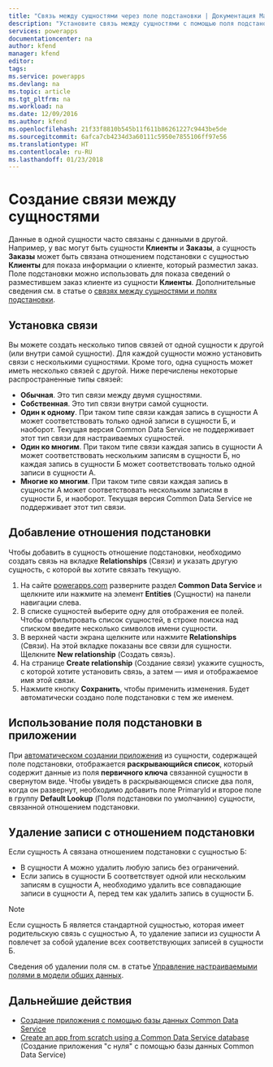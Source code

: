 ```yaml
---
title: "Связь между сущностями через поле подстановки | Документация Майкрософт"
description: "Установите связь между сущностями с помощью поля подстановки."
services: powerapps
documentationcenter: na
author: kfend
manager: kfend
editor: 
tags: 
ms.service: powerapps
ms.devlang: na
ms.topic: article
ms.tgt_pltfrm: na
ms.workload: na
ms.date: 12/09/2016
ms.author: kfend
ms.openlocfilehash: 21f33f8810b545b11f611b86261227c9443be5de
ms.sourcegitcommit: 6afca7cb4234d3a60111c5950e7855106ff97e56
ms.translationtype: HT
ms.contentlocale: ru-RU
ms.lasthandoff: 01/23/2018
---
```

# <a name="build-a-relationship-between-entities"></a>Создание связи между сущностями
Данные в одной сущности часто связаны с данными в другой. Например, у вас могут быть сущности **Клиенты** и **Заказы**, а сущность **Заказы** может быть связана отношением подстановки с сущностью **Клиенты** для показа информации о клиенте, который разместил заказ. Поле подстановки можно использовать для показа сведений о разместившем заказ клиенте из сущности **Клиенты**. Дополнительные сведения см. в статье о [связях между сущностями и полях подстановки](https://docs.microsoft.com/en-us/common-data-service/entity-reference/relationships).

## <a name="define-a-relationship"></a>Установка связи
Вы можете создать несколько типов связей от одной сущности к другой (или внутри самой сущности). Для каждой сущности можно установить связи с несколькими сущностями. Кроме того, одна сущность может иметь несколько связей с другой. Ниже перечислены некоторые распространенные типы связей:

* **Обычная**. Это тип связи между двумя сущностями.
* **Собственная**. Это тип связи внутри самой сущности.
* **Один к одному**. При таком типе связи каждая запись в сущности А может соответствовать только одной записи в сущности Б, и наоборот. Текущая версия Common Data Service не поддерживает этот тип связи для настраиваемых сущностей.
* **Один ко многим**. При таком типе связи каждая запись в сущности A может соответствовать нескольким записям в сущности Б, но каждая запись в сущности Б может соответствовать только одной записи в сущности A.
* **Многие ко многим**. При таком типе связи каждая запись в сущности A может соответствовать нескольким записям в сущности Б, и наоборот. Текущая версия Common Data Service не поддерживает этот тип связи.

## <a name="add-a-lookup-relation"></a>Добавление отношения подстановки
Чтобы добавить в сущность отношение подстановки, необходимо создать связь на вкладке **Relationships** (Связи) и указать другую сущность, с которой вы хотите связать текущую.

1. На сайте [powerapps.com](https://web.powerapps.com) разверните раздел **Common Data Service** и щелкните или нажмите на элемент **Entities** (Сущности) на панели навигации слева.
2. В списке сущностей выберите одну для отображения ее полей. Чтобы отфильтровать список сущностей, в строке поиска над списком введите несколько символов имени сущности.
3. В верхней части экрана щелкните или нажмите **Relationships** (Связи). На этой вкладке показаны все связи для сущности. Щелкните **New relationship** (Создать связь).
4. На странице **Create relationship** (Создание связи) укажите сущность, с которой хотите установить связь, а затем — имя и отображаемое имя этой связи.
5. Нажмите кнопку **Сохранить**, чтобы применить изменения. Будет автоматически создано поле подстановки с тем же именем.

## <a name="use-a-lookup-field-in-an-app"></a>Использование поля подстановки в приложении
При [автоматическом создании приложения](data-platform-create-app.md) из сущности, содержащей поле подстановки, отображается **раскрывающийся список**, который содержит данные из поля **первичного ключа** связанной сущности в свернутом виде. Чтобы увидеть в раскрывающемся списке два поля, когда он развернут, необходимо добавить поле PrimaryId и второе поле в группу **Default Lookup** (Поля подстановки по умолчанию) сущности, связанной отношением подстановки.

## <a name="delete-a-record-with-a-lookup-relation"></a>Удаление записи с отношением подстановки
Если сущность A связана отношением подстановки с сущностью Б:

* В сущности А можно удалить любую запись без ограничений.
* Если запись в сущности Б соответствует одной или нескольким записям в сущности A, необходимо удалить все совпадающие записи в сущности A, перед тем как удалить запись в сущности Б.

> [!NOTE]
> Если сущность Б является стандартной сущностью, которая имеет родительскую связь с сущностью А, то удаление записи из сущности А повлечет за собой удаление всех соответствующих записей в сущности Б.

Сведения об удалении поля см. в статье [Управление настраиваемыми полями в модели общих данных](data-platform-manage-fields.md).

## <a name="next-steps"></a>Дальнейшие действия
* [Создание приложения с помощью базы данных Common Data Service](data-platform-create-app.md)
* [Create an app from scratch using a Common Data Service database](data-platform-create-app-scratch.md) (Создание приложения "с нуля" с помощью базы данных Common Data Service)

